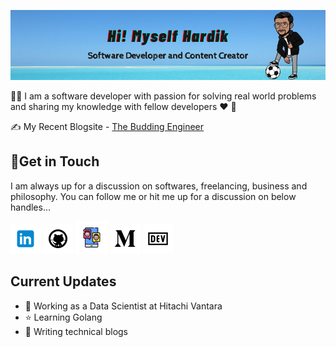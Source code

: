 <!-- icons  -->

[1.1]: https://github.com/hardy8059/hardy8059/blob/master/assets/icons/icons8-linkedin-48.png (linkedin icon with padding)
[2.1]: https://github.com/hardy8059/hardy8059/blob/master/assets/icons/icons8-github-48.png (github icon with padding)
[3.1]: https://github.com/hardy8059/hardy8059/blob/master/assets/icons/contact-48.png (contact icon with padding)
[4.1]: https://github.com/hardy8059/hardy8059/blob/master/assets/icons/icons8-medium-new-48.png (medium icon with padding)
[5.1]: https://github.com/hardy8059/hardy8059/blob/master/assets/icons/icons8-dev-48.png (dev icon with padding)
[6.1]: https://github.com/hardy8059/hardy8059/blob/master/assets/icons/blog-48.png (blog icon with padding)

<!-- links to my social media accounts -->

[1]: https://www.linkedin.com/in/hardikmunjal
[2]: https://github.com/hardy8059
[3]: https://hardikmunjal.com/contact
[4]: https://medium.com/@hardymunjal
[5]: https://dev.to/hardikmunjal
[6]: https://buddingengineer.com

<p align="center">
  <img src="https://github.com/hardy8059/hardy8059/blob/master/Github_Banner.png?raw=true">
</p>

🙋‍♂ I am a software developer with passion for solving real world problems and sharing my knowledge with fellow developers ❤ 🤗

✍ My Recent Blogsite - [The Budding Engineer](https://buddingengineer.com)

## 🤝Get in Touch

I am always up for a discussion on softwares, freelancing, business and philosophy. You can follow me or hit me up for a discussion on below handles...

[![linkedin hardikmunjal][1.1]][1]
[![github hardikmunjal][2.1]][2]
[![contact hardikmunjal][3.1]][3]
[![medium hardikmunjal][4.1]][4]
[![dev to hardikmunjal][5.1]][5]

## Current Updates

- 💼 Working as a Data Scientist at Hitachi Vantara
- ⭐ Learning Golang
- 📌 Writing technical blogs
